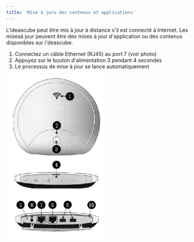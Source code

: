 ```yaml
---
title: 'Mise à joru des contenus et applications'
---
```


L'ideascube peut être mis à jour à distance s'il est connecté à Internet. Les misesà jour peuvent être des mises à jour d'application ou des contenus disponibles sur l'deascube.

1. Connectez un câble Ethernet (RJ45) au port 7 (voir photo)
2. Appuyez sur le bouton d'alimentation 3 pendant 4 secondes
3. Le processus de mise à jour se lance automatiquement

![](cap_connector.png)
